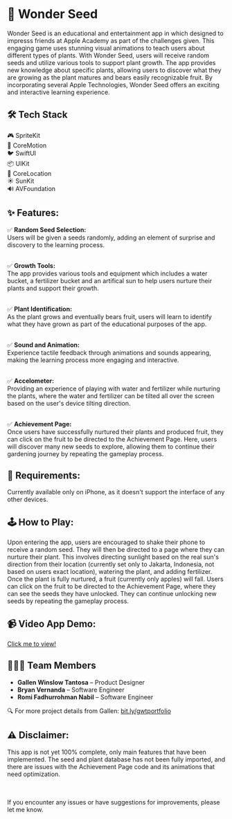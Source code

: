 # 🌱 Wonder Seed

Wonder Seed is an educational and entertainment app in which designed to impresss friends at Apple Academy as part of the challenges given. This engaging game uses stunning visual animations to teach users about different types of plants. With Wonder Seed, users will receive random seeds and utilize various tools to support plant growth. The app provides new knowledge about specific plants, allowing users to discover what they are growing as the plant matures and bears easily recognizable fruit. By incorporating several Apple Technologies, Wonder Seed offers an exciting and interactive learning experience.

## 🛠️ Tech Stack
🎮 SpriteKit
<br />🏃 CoreMotion
<br />🐦 SwiftUI
<br />📦 UIKit
<br />🧭 CoreLocation
<br />☀️ SunKit
<br />🔊 AVFoundation

## ✨ Features:
✅ **Random Seed Selection:**
<br />Users will be given a seeds randomly, adding an element of surprise and discovery to the learning process.

<br />✅ **Growth Tools:**
<br />The app provides various tools and equipment which includes a water bucket, a fertilizer bucket and an artifical sun to help users nurture their plants and support their growth.

<br />✅ **Plant Identification:**
<br />As the plant grows and eventually bears fruit, users will learn to identify what they have grown as part of the educational purposes of the app.

<br />✅ **Sound and Animation:**
<br />Experience tactile feedback through animations and sounds appearing, making the learning process more engaging and interactive.

<br />✅ **Accelometer:**
<br />Providing an experience of playing with water and fertilizer while nurturing the plants, where the water and fertilizer can be tilted all over the screen based on the user's device tilting direction.

<br />✅ **Achievement Page:**
<br />Once users have successfully nurtured their plants and produced fruit, they can click on the fruit to be directed to the Achievement Page. Here, users will discover many new seeds to explore, allowing them to continue their gardening journey by repeating the gameplay process.

## 📱 Requirements:
Currently available only on iPhone, as it doesn't support the interface of any other devices.

## 🕹️ How to Play:
Upon entering the app, users are encouraged to shake their phone to receive a random seed. They will then be directed to a page where they can nurture their plant. This involves directing sunlight based on the real sun's direction from their location (currently set only to Jakarta, Indonesia, not based on users exact location), watering the plant, and adding fertilizer. Once the plant is fully nurtured, a fruit (currently only apples) will fall. Users can click on the fruit to be directed to the Achievement Page, where they can see the seeds they have unlocked. They can continue unlocking new seeds by repeating the gameplay process.

## 📹 Video App Demo:
[Click me to view!](https://youtube.com/shorts/_Dl8v3_9KLg?feature=shared)

## 🧑‍🤝‍🧑 Team Members

- **Gallen Winslow Tantosa** – Product Designer  
- **Bryan Vernanda** – Software Engineer  
- **Romi Fadhurrohman Nabil** – Software Engineer  

🔍 For more project details from Gallen: [bit.ly/gwtportfolio](https://bit.ly/gwtportfolio)

## ⚠️ Disclaimer:
This app is not yet 100% complete, only main features that have been implemented. The seed and plant database has not been fully imported, and there are issues with the Achievement Page code and its animations that need optimization.

<br />
<br />If you encounter any issues or have suggestions for improvements, please let me know.

